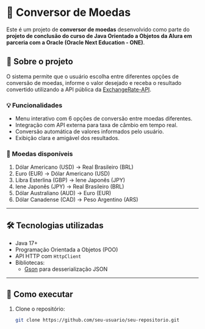 # 💱 Conversor de Moedas

Este é um projeto de **conversor de moedas** desenvolvido como parte do **projeto de conclusão do curso de Java Orientado a Objetos da Alura em parceria com a Oracle (Oracle Next Education - ONE)**.

## 📌 Sobre o projeto

O sistema permite que o usuário escolha entre diferentes opções de conversão de moedas, informe o valor desejado e receba o resultado convertido utilizando a API pública da [ExchangeRate-API](https://www.exchangerate-api.com/).

### 💡 Funcionalidades

- Menu interativo com 6 opções de conversão entre moedas diferentes.
- Integração com API externa para taxa de câmbio em tempo real.
- Conversão automática de valores informados pelo usuário.
- Exibição clara e amigável dos resultados.

### 🔁 Moedas disponíveis

1. Dólar Americano (USD) → Real Brasileiro (BRL)  
2. Euro (EUR) → Dólar Americano (USD)  
3. Libra Esterlina (GBP) → Iene Japonês (JPY)  
4. Iene Japonês (JPY) → Real Brasileiro (BRL)  
5. Dólar Australiano (AUD) → Euro (EUR)  
6. Dólar Canadense (CAD) → Peso Argentino (ARS)

---

## 🛠️ Tecnologias utilizadas

- Java 17+
- Programação Orientada a Objetos (POO)
- API HTTP com `HttpClient`
- Bibliotecas:
  - [Gson](https://github.com/google/gson) para desserialização JSON

---

## 🚀 Como executar

1. Clone o repositório:
   ```bash
   git clone https://github.com/seu-usuario/seu-repositorio.git
